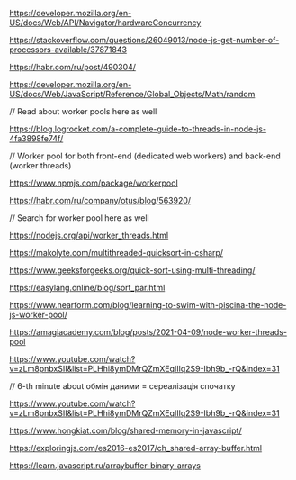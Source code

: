 https://developer.mozilla.org/en-US/docs/Web/API/Navigator/hardwareConcurrency

https://stackoverflow.com/questions/26049013/node-js-get-number-of-processors-available/37871843

https://habr.com/ru/post/490304/

https://developer.mozilla.org/en-US/docs/Web/JavaScript/Reference/Global_Objects/Math/random

// Read about worker pools here as well

https://blog.logrocket.com/a-complete-guide-to-threads-in-node-js-4fa3898fe74f/

// Worker pool for both front-end (dedicated web workers) and back-end (worker threads)

https://www.npmjs.com/package/workerpool

https://habr.com/ru/company/otus/blog/563920/

// Search for worker pool here as well

https://nodejs.org/api/worker_threads.html

https://makolyte.com/multithreaded-quicksort-in-csharp/

https://www.geeksforgeeks.org/quick-sort-using-multi-threading/

https://easylang.online/blog/sort_par.html

https://www.nearform.com/blog/learning-to-swim-with-piscina-the-node-js-worker-pool/

https://amagiacademy.com/blog/posts/2021-04-09/node-worker-threads-pool

https://www.youtube.com/watch?v=zLm8pnbxSII&list=PLHhi8ymDMrQZmXEqIIlq2S9-Ibh9b_-rQ&index=31

// 6-th minute about обмін даними = сереалізація спочатку

https://www.youtube.com/watch?v=zLm8pnbxSII&list=PLHhi8ymDMrQZmXEqIIlq2S9-Ibh9b_-rQ&index=31

https://www.hongkiat.com/blog/shared-memory-in-javascript/

https://exploringjs.com/es2016-es2017/ch_shared-array-buffer.html

https://learn.javascript.ru/arraybuffer-binary-arrays
